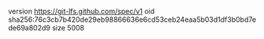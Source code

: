 version https://git-lfs.github.com/spec/v1
oid sha256:76c3cb7b420de29eb98866636e6cd53ceb24eaa5b03d1df3b0bd7ede69a802d9
size 5008
